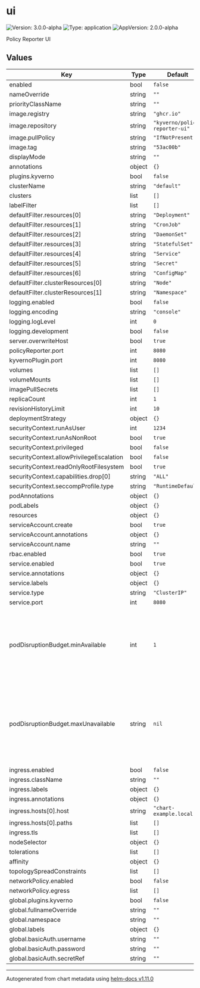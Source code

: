 # ui

![Version: 3.0.0-alpha](https://img.shields.io/badge/Version-3.0.0--alpha-informational?style=flat-square) ![Type: application](https://img.shields.io/badge/Type-application-informational?style=flat-square) ![AppVersion: 2.0.0-alpha](https://img.shields.io/badge/AppVersion-2.0.0--alpha-informational?style=flat-square)

Policy Reporter UI

## Values

| Key | Type | Default | Description |
|-----|------|---------|-------------|
| enabled | bool | `false` |  |
| nameOverride | string | `""` |  |
| priorityClassName | string | `""` |  |
| image.registry | string | `"ghcr.io"` |  |
| image.repository | string | `"kyverno/policy-reporter-ui"` |  |
| image.pullPolicy | string | `"IfNotPresent"` |  |
| image.tag | string | `"53ac00b"` |  |
| displayMode | string | `""` |  |
| annotations | object | `{}` |  |
| plugins.kyverno | bool | `false` |  |
| clusterName | string | `"default"` |  |
| clusters | list | `[]` |  |
| labelFilter | list | `[]` |  |
| defaultFilter.resources[0] | string | `"Deployment"` |  |
| defaultFilter.resources[1] | string | `"CronJob"` |  |
| defaultFilter.resources[2] | string | `"DaemonSet"` |  |
| defaultFilter.resources[3] | string | `"StatefulSet"` |  |
| defaultFilter.resources[4] | string | `"Service"` |  |
| defaultFilter.resources[5] | string | `"Secret"` |  |
| defaultFilter.resources[6] | string | `"ConfigMap"` |  |
| defaultFilter.clusterResources[0] | string | `"Node"` |  |
| defaultFilter.clusterResources[1] | string | `"Namespace"` |  |
| logging.enabled | bool | `false` |  |
| logging.encoding | string | `"console"` |  |
| logging.logLevel | int | `0` |  |
| logging.development | bool | `false` |  |
| server.overwriteHost | bool | `true` |  |
| policyReporter.port | int | `8080` |  |
| kyvernoPlugin.port | int | `8080` |  |
| volumes | list | `[]` |  |
| volumeMounts | list | `[]` |  |
| imagePullSecrets | list | `[]` |  |
| replicaCount | int | `1` |  |
| revisionHistoryLimit | int | `10` |  |
| deploymentStrategy | object | `{}` |  |
| securityContext.runAsUser | int | `1234` |  |
| securityContext.runAsNonRoot | bool | `true` |  |
| securityContext.privileged | bool | `false` |  |
| securityContext.allowPrivilegeEscalation | bool | `false` |  |
| securityContext.readOnlyRootFilesystem | bool | `true` |  |
| securityContext.capabilities.drop[0] | string | `"ALL"` |  |
| securityContext.seccompProfile.type | string | `"RuntimeDefault"` |  |
| podAnnotations | object | `{}` |  |
| podLabels | object | `{}` |  |
| resources | object | `{}` |  |
| serviceAccount.create | bool | `true` |  |
| serviceAccount.annotations | object | `{}` |  |
| serviceAccount.name | string | `""` |  |
| rbac.enabled | bool | `true` |  |
| service.enabled | bool | `true` |  |
| service.annotations | object | `{}` |  |
| service.labels | object | `{}` |  |
| service.type | string | `"ClusterIP"` |  |
| service.port | int | `8080` |  |
| podDisruptionBudget.minAvailable | int | `1` | Configures the minimum available pods for policy-reporter-ui disruptions. Cannot be used if `maxUnavailable` is set. |
| podDisruptionBudget.maxUnavailable | string | `nil` | Configures the maximum unavailable pods for policy-reporter-ui disruptions. Cannot be used if `minAvailable` is set. |
| ingress.enabled | bool | `false` |  |
| ingress.className | string | `""` |  |
| ingress.labels | object | `{}` |  |
| ingress.annotations | object | `{}` |  |
| ingress.hosts[0].host | string | `"chart-example.local"` |  |
| ingress.hosts[0].paths | list | `[]` |  |
| ingress.tls | list | `[]` |  |
| nodeSelector | object | `{}` |  |
| tolerations | list | `[]` |  |
| affinity | object | `{}` |  |
| topologySpreadConstraints | list | `[]` |  |
| networkPolicy.enabled | bool | `false` |  |
| networkPolicy.egress | list | `[]` |  |
| global.plugins.kyverno | bool | `false` |  |
| global.fullnameOverride | string | `""` |  |
| global.namespace | string | `""` |  |
| global.labels | object | `{}` |  |
| global.basicAuth.username | string | `""` |  |
| global.basicAuth.password | string | `""` |  |
| global.basicAuth.secretRef | string | `""` |  |

----------------------------------------------
Autogenerated from chart metadata using [helm-docs v1.11.0](https://github.com/norwoodj/helm-docs/releases/v1.11.0)
